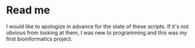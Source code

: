 # Read me

I would like to apologize in advance for the state of these scripts. If it's not obvious from looking at them, I was new to programming and this was my first bioinformatics project.
